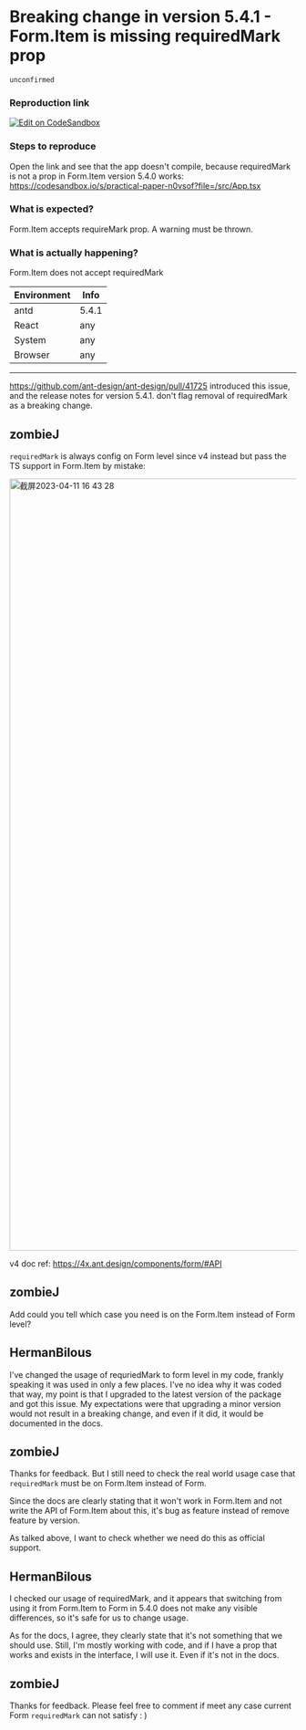 # Breaking change in version 5.4.1 - Form.Item is missing requiredMark prop

`unconfirmed`

### Reproduction link

[![Edit on CodeSandbox](https://codesandbox.io/static/img/play-codesandbox.svg)](https://codesandbox.io/s/fervent-forest-rqog1s?file=/src/App.tsx)

### Steps to reproduce

Open the link and see that the app doesn't compile, because requiredMark is not a prop in Form.Item
version 5.4.0 works:
https://codesandbox.io/s/practical-paper-n0vsof?file=/src/App.tsx

### What is expected?

Form.Item accepts requireMark prop. A warning must be thrown.

### What is actually happening?

Form.Item does not accept requiredMark

| Environment | Info  |
| ----------- | ----- |
| antd        | 5.4.1 |
| React       | any   |
| System      | any   |
| Browser     | any   |

---

https://github.com/ant-design/ant-design/pull/41725 introduced this issue, and the release notes for version 5.4.1. don't flag removal of requiredMark as a breaking change.

<!-- generated by ant-design-issue-helper. DO NOT REMOVE -->

## zombieJ

`requiredMark` is always config on Form level since v4 instead but pass the TS support in Form.Item by mistake:

<img width="1354" alt="截屏2023-04-11 16 43 28" src="https://user-images.githubusercontent.com/5378891/231105762-5ae42b56-947f-4353-8d7b-a8d03cf91897.png">

v4 doc ref: https://4x.ant.design/components/form/#API

## zombieJ

Add could you tell which case you need is on the Form.Item instead of Form level?

## HermanBilous

I've changed the usage of requriedMark to form level in my code, frankly speaking it was used in only a few places. I've no idea why it was coded that way, my point is that I upgraded to the latest version of the package and got this issue. My expectations were that upgrading a minor version would not result in a breaking change, and even if it did, it would be documented in the docs.

## zombieJ

Thanks for feedback. But I still need to check the real world usage case that `requiredMark` must be on Form.Item instead of Form.

Since the docs are clearly stating that it won't work in Form.Item and not write the API of Form.Item about this, it's bug as feature instead of remove feature by version.

As talked above, I want to check whether we need do this as official support.

## HermanBilous

I checked our usage of requiredMark, and it appears that switching from using it from Form.Item to Form in 5.4.0 does not make any visible differences, so it's safe for us to change usage.

As for the docs, I agree, they clearly state that it's not something that we should use. Still, I'm mostly working with code, and if I have a prop that works and exists in the interface, I will use it. Even if it's not in the docs.

## zombieJ

Thanks for feedback. Please feel free to comment if meet any case current Form `requiredMark` can not satisfy : )
